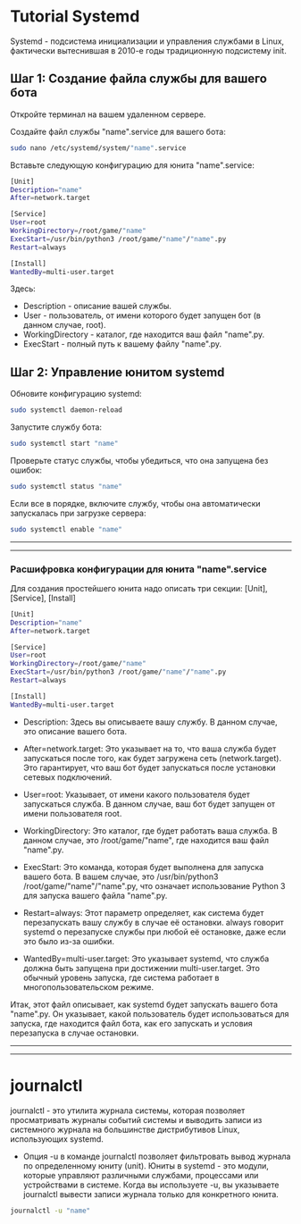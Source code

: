 # Tutorial Systemd

Systemd - подсистема инициализации и управления службами в Linux, фактически вытеснившая в 2010-е годы традиционную подсистему init.

## Шаг 1: Создание файла службы для вашего бота

Откройте терминал на вашем удаленном сервере.

Создайте файл службы "name".service для вашего бота:

```bash 
sudo nano /etc/systemd/system/"name".service
```

Вставьте следующую конфигурацию для юнита "name".service:
```bash
[Unit]
Description="name"
After=network.target

[Service]
User=root
WorkingDirectory=/root/game/"name"
ExecStart=/usr/bin/python3 /root/game/"name"/"name".py
Restart=always

[Install]
WantedBy=multi-user.target
```

Здесь:

- Description - описание вашей службы.
- User - пользователь, от имени которого будет запущен бот (в данном случае, root).
- WorkingDirectory - каталог, где находится ваш файл "name".py.
- ExecStart - полный путь к вашему файлу "name".py.





## Шаг 2: Управление юнитом systemd

Обновите конфигурацию systemd:
```bash 
sudo systemctl daemon-reload
```

Запустите службу бота:

```bash 
sudo systemctl start "name"
```

Проверьте статус службы, чтобы убедиться, что она запущена без ошибок:

```bash 
sudo systemctl status "name"
```

Если все в порядке, включите службу, чтобы она автоматически запускалась при загрузке сервера:
```bash 
sudo systemctl enable "name"
```



---
---

### Расшифровка конфигурации для юнита "name".service

Для создания простейшего юнита надо описать три секции: [Unit], [Service], [Install]

```bash
[Unit]
Description="name"
After=network.target

[Service]
User=root
WorkingDirectory=/root/game/"name"
ExecStart=/usr/bin/python3 /root/game/"name"/"name".py
Restart=always

[Install]
WantedBy=multi-user.target
```
- Description: Здесь вы описываете вашу службу. В данном случае, это описание вашего бота.
- After=network.target: Это указывает на то, что ваша служба будет запускаться после того, как будет загружена сеть (network.target). Это гарантирует, что ваш бот будет запускаться после установки сетевых подключений.


- User=root: Указывает, от имени какого пользователя будет запускаться служба. В данном случае, ваш бот будет запущен от имени пользователя root.
- WorkingDirectory: Это каталог, где будет работать ваша служба. В данном случае, это /root/game/"name", где находится ваш файл "name".py.
- ExecStart: Это команда, которая будет выполнена для запуска вашего бота. В вашем случае, это /usr/bin/python3 /root/game/"name"/"name".py, что означает использование Python 3 для запуска вашего файла "name".py.
- Restart=always: Этот параметр определяет, как система будет перезапускать вашу службу в случае её остановки. always говорит systemd о перезапуске службы при любой её остановке, даже если это было из-за ошибки.


- WantedBy=multi-user.target: Это указывает systemd, что служба должна быть запущена при достижении multi-user.target. Это обычный уровень запуска, где система работает в многопользовательском режиме.

Итак, этот файл описывает, как systemd будет запускать вашего бота "name".py. Он указывает, какой пользователь будет использоваться для запуска, где находится файл бота, как его запускать и условия перезапуска в случае остановки.


---
---

# journalctl

journalctl - это утилита журнала системы, которая позволяет просматривать журналы событий системы и выводить записи из системного журнала на большинстве дистрибутивов Linux, использующих systemd.

- Опция -u в команде journalctl позволяет фильтровать вывод журнала по определенному юниту (unit). Юниты в systemd - это модули, которые управляют различными службами, процессами или устройствами в системе. Когда вы используете -u, вы указываете journalctl вывести записи журнала только для конкретного юнита.

```bash
journalctl -u "name"
```